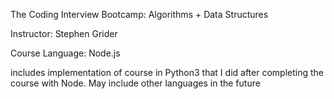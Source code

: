 The Coding Interview Bootcamp: Algorithms + Data Structures

Instructor: Stephen Grider

Course Language: Node.js

includes implementation of course in Python3 that I did after completing the course with Node. May include other languages in the future
